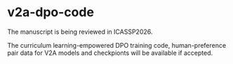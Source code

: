 # v2a-dpo-code

The manuscript is being reviewed in ICASSP2026. 

The curriculum learning-empowered DPO training code, human-preference pair data for V2A models and checkpionts will be available if accepted.
